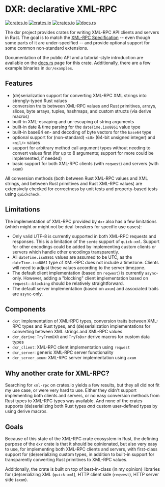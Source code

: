 # DXR: declarative XML-RPC

[![crates.io](https://img.shields.io/crates/v/dxr.svg)](https://crates.io/crates/dxr/)
[![crates.io](https://img.shields.io/crates/d/dxr.svg)](https://crates.io/crates/dxr/)
[![crates.io](https://img.shields.io/crates/l/dxr.svg)](https://crates.io/crates/dxr/)
[![docs.rs](https://docs.rs/dxr/badge.svg)](https://docs.rs/dxr/)

The dxr project provides crates for writing XML-RPC API clients and servers in Rust.
The goal is to match the [XML-RPC Specification](http://xmlrpc.com/spec.md) -- even
though some parts of it are under-specified -- and provide optional support for some
common non-standard extensions.

Documentation of the public API and a tutorial-style introduction are available on
the [docs.rs](https://docs.rs/dxr/) page for this crate. Additionally, there are a few
example binaries in `dxr/examples`.

## Features

- (de)serialization support for converting XML-RPC XML strings into strongly-typed Rust values
- conversion traits between XML-RPC values and Rust primitives, arrays, slices, byte arrays,
  tuples, hashmaps, and custom structs (via derive macros)
- built-in XML-escaping and un-escaping of string arguments
- built-in date & time parsing for the `dateTime.iso8861` value type
- built-in base64 en- and decoding of byte vectors for the `base64` type
- optional support for (non-standard) `<i8>` (64-bit unsigned integer) and `<nil/>` values
- support for arbitrary method call argument types without needing to convert values
  first (for up to 8 arguments; support for more could be implemented, if needed)
- basic support for both XML-RPC clients (with `reqwest`) and servers (with `axum`)

All conversion methods (both between Rust XML-RPC values and XML strings, and between
Rust primitives and Rust XML-RPC values) are extensively checked for correctness by unit
tests and property-based tests using `quickcheck`.

## Limitations

The implementation of XML-RPC provided by `dxr` also has a few limitations (which might or
might not be deal-breakers for specific use cases):

- Only valid UTF-8 is currently supported in both XML-RPC requests and responses. This is
  a limitation of the `serde` support of `quick-xml`. Support for other encodings could
  be added by implementing custom clients or servers which handle other encodings
  transparently.
- All `dateTime.iso8861` values are assumed to be UTC, as the `dateTime.iso8861` type of
  XML-RPC does not include a timezone. Clients will need to adjust these values according
  to the server timezone. 
- The default client implementation (based on `reqwest`) is currently `async`-only.
  However, adding a "blocking" client implementation based on `reqwest::blocking` should be
  relatively straightforward.
- The default server implementation (based on `axum`) and associated traits are `async`-only.

## Components

- `dxr`: implementation of XML-RPC types, conversion traits between XML-RPC types and
  Rust types, and (de)serialization implementations for converting between XML strings and
  XML-RPC values
- `dxr_derive`: `TryFromDXR` and `TryToDxr` derive macros for custom data types
- `dxr_client`: XML-RPC client implementation using `reqwest`
- `dxr_server`: generic XML-RPC server functionality
- `dxr_server_axum`: XML-RPC server implementation using `axum`

## Why another crate for XML-RPC?

Searching for `xml-rpc` on crates.io yields a few results, but they all did not fit my
use case, or were very hard to use. Either they didn't support implementing both clients
and servers, or no easy conversion methods from Rust types to XML-RPC types was available.
And none of the crates supports (de)serializing both Rust types *and* custom user-defined
types by using derive macros.

## Goals

Because of this state of the XML-RPC crate ecosystem in Rust, the defining purpose of the
`dxr` crate is that it should be opinionated, but also very easy to use, for implementing
both XML-RPC clients and servers, with first-class support for (de)serializing custom
types, in addition to built-in support for transparently converting Rust primitives to
XML-RPC values.

Additionally, the crate is built on top of best-in-class (in my opinion) libraries for
(de)serializing XML (`quick-xml`), HTTP client side (`reqwest`), HTTP server side
(`axum`).
